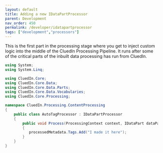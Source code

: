 ```yaml
---
layout: default
title: Adding a new IDataPartProcessor
parent: Development
nav_order: 450
permalink: /developer/idatapartprocessor
tags: ["development","processors"]
---
```


This is the first part in the processing stage where you get to inject custom logic into the middle of the CluedIn Processing Pipeline. It runs after some of the critical parts of the inbuilt data processing has run from CluedIn.

```csharp
using System;
using System.Linq;

using CluedIn.Core;
using CluedIn.Core.Data;
using CluedIn.Core.Data.Parts;
using CluedIn.Core.Data.Vocabularies;
using CluedIn.Core.Processing;

namespace CluedIn.Processing.ContentProcessing
{
    public class AutoTagProcessor : IDataPartProcessor
    {
        public void Process(ProcessingContext context, IDataPart dataPart, IProcessedEntityMetadataPart processedMetadata)
        {
           processedMetadata.Tags.Add("I made it here");
        }
    }
}

```